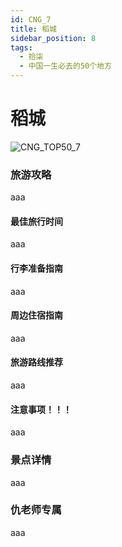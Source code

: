 ```yaml
---
id: CNG_7
title: 稻城
sidebar_position: 8
tags:
  - 拾柒
  - 中国一生必去的50个地方
---
```


# 稻城

![CNG\_TOP50\_7](https://github.com/AzraelQAQ/my-docusaurus-site/blob/master/img/love/CNG\_TOP50/7.png)

### 旅游攻略

aaa

#### 最佳旅行时间

aaa

#### 行李准备指南

aaa

#### 周边住宿指南

aaa

#### 旅游路线推荐

aaa

#### 注意事项！！！

aaa

### 景点详情

aaa

### 仇老师专属

aaa
